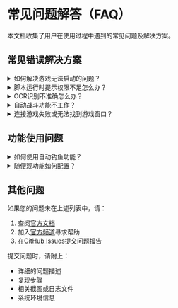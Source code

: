 # 常见问题解答（FAQ）

本文档收集了用户在使用过程中遇到的常见问题及解决方案。

## 常见错误解决方案

<details>
  <summary>如何解决游戏无法启动的问题？</summary>
  
### 问题描述
点击启动后，游戏没有反应或者立即崩溃。

### 解决方法
1. **检查系统要求**：确保您的电脑满足最低系统配置要求
   - 操作系统：Windows 10 64位或更高
   - 内存：至少8GB RAM
   - 显卡：支持DirectX 11

2. **更新显卡驱动**：
   - 访问显卡制造商官网下载最新驱动
   - NVIDIA用户：访问 [NVIDIA官网](https://www.nvidia.com/download/index.aspx)
   - AMD用户：访问 [AMD官网](https://www.amd.com/zh-hans/support)

3. **验证游戏文件完整性**：
   - 打开游戏启动器
   - 点击设置 → 游戏修复
   - 等待验证完成

4. **以管理员身份运行**：
   - 右键点击游戏图标
   - 选择"以管理员身份运行"

如果以上方法都无法解决问题，请联系技术支持并提供详细的错误日志。

<div style="text-align:right;margin-top:1em;">
  <button onclick="this.closest('details').open=false">收纳</button>
</div>
</details>

<details>
  <summary>脚本运行时提示权限不足怎么办？</summary>
  
### 问题描述
运行自动化脚本时，系统提示"权限不足"或"Access Denied"。

### 解决方法
1. **以管理员身份运行程序**：
   - 右键点击 OneDragon 启动器
   - 选择"以管理员身份运行"
   
2. **检查防病毒软件设置**：
   - 某些防病毒软件可能会阻止自动化工具
   - 将 OneDragon 添加到防病毒软件的白名单
   - 临时关闭实时保护进行测试

3. **检查Windows Defender设置**：
   - 打开 Windows 安全中心
   - 病毒和威胁防护 → 管理设置
   - 将程序文件夹添加到排除项

4. **检查UAC设置**：
   - 控制面板 → 用户账户 → 更改用户账户控制设置
   - 适当调整UAC级别（不建议完全关闭）

<div style="text-align:right;margin-top:1em;">
  <button onclick="this.closest('details').open=false">收纳</button>
</div>
</details>

<details>
  <summary>OCR识别不准确怎么办？</summary>
  
### 问题描述
脚本在识别游戏界面文字时经常出错，导致操作失败。

### 解决方法
1. **检查游戏分辨率设置**：
   - 确保游戏运行在推荐分辨率（1920x1080）
   - 避免使用窗口化模式，建议使用全屏模式
   - 关闭游戏内的抗锯齿和动态模糊效果

2. **检查系统缩放设置**：
   - 右键桌面 → 显示设置
   - 确保"缩放与布局"设置为100%
   - 如果无法设置为100%，需要在设置中调整相应参数

3. **更新OCR模型**：
   - 打开 OneDragon 设置界面
   - 导航到"资源下载"页面
   - 下载最新的OCR模型文件

4. **调整OCR参数**：
   - 在设置中找到OCR相关选项
   - 尝试调整识别阈值（建议值：0.8-0.95）
   - 如果使用GPU，确保已正确安装CUDA

5. **环境光线影响**：
   - 避免在游戏画面过暗或过亮时使用
   - 调整游戏亮度设置到适中水平

<div style="text-align:right;margin-top:1em;">
  <button onclick="this.closest('details').open=false">收纳</button>
</div>
</details>

<details>
  <summary>自动战斗功能不工作？</summary>
  
### 问题描述
启动自动战斗后，角色不执行操作或者执行错误的操作。

### 解决方法
1. **检查角色配置**：
   - 确保已正确配置当前使用的角色
   - 检查技能快捷键设置是否与游戏内一致
   - 验证角色模板是否已下载

2. **检查战斗逻辑配置**：
   - 打开自动战斗配置界面
   - 检查战斗逻辑是否适配当前队伍
   - 确认优先级设置正确

3. **更新角色模板**：
   - 进入资源下载页面
   - 下载最新的角色识别模板
   - 特别注意新角色或新皮肤需要专门的模板

4. **检查游戏设置**：
   - 确保游戏内快捷键未被修改
   - 关闭游戏内的自动战斗功能
   - 检查键位设置是否为默认配置

5. **日志分析**：
   - 查看运行日志以确定具体错误
   - 日志文件位于 `logs/` 目录下
   - 根据错误信息进行针对性调整

<div style="text-align:right;margin-top:1em;">
  <button onclick="this.closest('details').open=false">收纳</button>
</div>
</details>

<details>
  <summary>连接游戏失败或无法找到游戏窗口？</summary>
  
### 问题描述
脚本提示无法连接到游戏或找不到游戏窗口。

### 解决方法
1. **确保游戏已启动**：
   - 在启动脚本前，确保游戏已完全加载
   - 等待进入游戏主界面后再运行脚本

2. **检查游戏窗口模式**：
   - 使用全屏模式或无边框窗口模式
   - 避免使用普通窗口模式
   - 确保游戏窗口未被最小化

3. **检查多显示器设置**：
   - 如果使用多显示器，确保游戏在主显示器上运行
   - 或在设置中指定游戏所在的显示器

4. **检查游戏进程**：
   - 打开任务管理器
   - 确认游戏进程正在运行
   - 确认进程名称与配置中的一致

5. **重新启动**：
   - 完全关闭游戏和脚本
   - 按顺序：先启动游戏，等待完全加载，再启动脚本

<div style="text-align:right;margin-top:1em;">
  <button onclick="this.closest('details').open=false">收纳</button>
</div>
</details>

## 功能使用问题

<details>
  <summary>如何使用自动钓鱼功能？</summary>
  
### 功能说明
自动钓鱼功能可以帮助您自动完成钓鱼小游戏，节省时间。

### 使用步骤
1. **前置准备**：
   - 确保角色已到达钓鱼点
   - 准备好足够的鱼饵
   - 确保鱼竿已装备

2. **启动功能**：
   - 打开 OneDragon 主界面
   - 选择"日常清理"→"自动钓鱼"
   - 点击"开始执行"按钮

3. **参数设置**：
   - **钓鱼次数**：设置需要钓鱼的次数（建议10-50次）
   - **鱼饵选择**：选择使用的鱼饵类型
   - **目标鱼类**：可选，指定要钓取的鱼类
   - **超时设置**：单次钓鱼的超时时间（建议60-120秒）

4. **注意事项**：
   - 钓鱼过程中请勿移动游戏窗口
   - 确保网络连接稳定
   - 建议在钓鱼点人少的时候使用
   - 不要在钓鱼过程中进行其他操作

5. **高级技巧**：
   - 可以配置特定鱼类的优先级
   - 支持自动更换鱼饵
   - 可设置完成后自动停止或继续其他任务

<div style="text-align:right;margin-top:1em;">
  <button onclick="this.closest('details').open=false">收纳</button>
</div>
</details>

<details>
  <summary>随便观功能如何配置？</summary>
  
### 功能说明
随便观功能可以自动完成饮茶仙、制造坊、好物铺等日常任务。

### 配置指南

#### 1. 饮茶仙配置
- **是否启用**：开启后会自动处理饮茶仙相关任务
- **委托刷新**：是否尝试刷新并提交委托
- **优先委托**：优先按委托需求进行制造和派遣

#### 2. 制造坊配置  
- **最大下拉次数**：控制查找物品时的下拉范围
- **优先级列表**：设置制造物品的优先顺序
- **自动制造**：启用后自动制造可用物品

#### 3. 好物铺配置
- **是否启用**：控制是否购买好物铺商品
- **TAB选择**：选择要购买的标签页（1-4）
- **购买清单**：为每个标签页设置优先购买的商品

#### 4. 德丰大押配置
- **百宝通兑换**：是否兑换百宝通
- **优先级设置**：设置兑换奖励的优先顺序
- **云纹徽兑换**：配置云纹徽相关奖励的兑换

#### 5. 邦巢配置
- **购买开关**：是否启用自动购买邦布
- **最低价格**：设置购买的最低价格限制
- **邦布类型**：选择优先购买的邦布类型

### 使用建议
- 首次使用建议先单独测试每个模块
- 根据自己的需求调整优先级
- 定期检查配置是否需要更新
- 注意游戏版本更新可能需要重新配置

<div style="text-align:right;margin-top:1em;">
  <button onclick="this.closest('details').open=false">收纳</button>
</div>
</details>

## 其他问题

如果您的问题未在上述列表中，请：
1. 查阅[官方文档](https://onedragon-anything.github.io/)
2. 加入[官方频道](https://pd.qq.com/g/onedrag00n)寻求帮助
3. 在[GitHub Issues](https://github.com/OneDragon-Anything/ZenlessZoneZero-OneDragon/issues)提交问题报告

提交问题时，请附上：
- 详细的问题描述
- 复现步骤
- 相关截图或日志文件
- 系统环境信息
